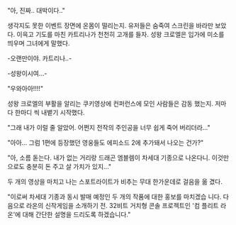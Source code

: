 "아, 진짜.. 대박이다.." 

생각지도 못한 이벤트 장면에 온몸이 떨리는지. 유저들은 숨죽여 스크린을 바라만 보았다. 
이윽고 기도를 마친 카트리나가 천천히 고개를 들자. 성왕 크로엘은 입가에 미소를 띄우며 그녀에게 말했다. 

-오랜만이야. 카트리나..- 

-성왕이시여...- 

"우와아아!!!!" 

성왕 크로엘의 부활을 알리는 쿠키영상에 컨퍼런스에 모인 사람들은 감동 했는지. 저마다 한마디 씩 내뱉기 시작했다. 

"그래 내가 이럴 줄 알았어. 어쩐지 전작의 주인공을 너무 쉽게 죽어 버리더라..." 

"아아... 그럼 1편에 등장했던 영웅들도 에피소드 2에 추가돼서 나오는 건가?" 

"아, 소름 돋는다. 내가 없는 거리랑 드래곤 엠블렘이 차세대 기종으로 나온다니. 이것만으로도 충분히 돈 주고 살 가치가 있지..." 

두 개의 영상을 마치고 나는 스포트라이트가 비추는 무대 한가운데로 걸음을 옮
겼다. 

"이로써 차세대 기종과 동시 발매 예정인 두 개의 작품에 대한 홍보를 마치겠습
니다. 다음으로 라온의 신작게임을 소개하기 전. 32비트 거치형 콘솔 프로젝트인 '컴
플리트 라온'에 대해 간단한 설명을 드리도록 하겠습니다." 